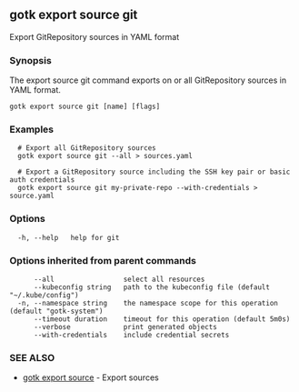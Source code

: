 ## gotk export source git

Export GitRepository sources in YAML format

### Synopsis

The export source git command exports on or all GitRepository sources in YAML format.

```
gotk export source git [name] [flags]
```

### Examples

```
  # Export all GitRepository sources
  gotk export source git --all > sources.yaml

  # Export a GitRepository source including the SSH key pair or basic auth credentials
  gotk export source git my-private-repo --with-credentials > source.yaml

```

### Options

```
  -h, --help   help for git
```

### Options inherited from parent commands

```
      --all                 select all resources
      --kubeconfig string   path to the kubeconfig file (default "~/.kube/config")
  -n, --namespace string    the namespace scope for this operation (default "gotk-system")
      --timeout duration    timeout for this operation (default 5m0s)
      --verbose             print generated objects
      --with-credentials    include credential secrets
```

### SEE ALSO

* [gotk export source](gotk_export_source.md)	 - Export sources

